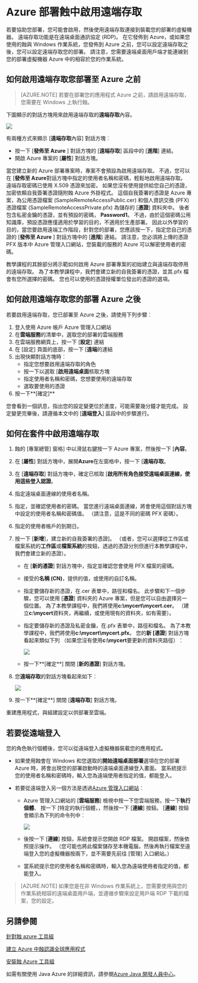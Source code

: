 <properties
    pageTitle="Azure 部署蝕中啟用遠端存取"
    description="瞭解如何啟用遠端存取 Azure 部署使用蝕 Azure 工具組。"
    services=""
    documentationCenter="java"
    authors="rmcmurray"
    manager="wpickett"
    editor=""/>

<tags
    ms.service="multiple"
    ms.workload="na"
    ms.tgt_pltfrm="multiple"
    ms.devlang="Java"
    ms.topic="article"
    ms.date="08/11/2016" 
    ms.author="robmcm"/>

<!-- Legacy MSDN URL = https://msdn.microsoft.com/library/azure/hh690951.aspx -->

# <a name="enabling-remote-access-for-azure-deployments-in-eclipse"></a>Azure 部署蝕中啟用遠端存取

若要協助您部署，您可能會啟用，然後使用遠端存取連接到裝載您的部署的虛擬機器。 遠端存取功能是在遠端桌面通訊協定 (RDP)。 在它發佈到 Azure，或如果您使用的蝕與 Windows 作業系統，您發佈到 Azure 之前，您可以設定遠端存取之後，您可以設定遠端存取您的部署。 請注意，您需要遠端桌面用戶端才能連線到您的部署虛擬機器 Azure 中的相容於您的作業系統。

## <a name="how-to-enable-remote-access-before-you-deploy-to-azure"></a>如何啟用遠端存取您部署至 Azure 之前

> [AZURE.NOTE] 若要在部署您的應用程式 Azure 之前，請啟用遠端存取，您需要在 Windows 上執行蝕。

下圖顯示的對話方塊用來啟用遠端存取的**遠端存取**內容。

![][ic719494]

有兩種方式來顯示 [**遠端存取**內容] 對話方塊︰

* 按一下 [**發佈至 Azure** ] 對話方塊的 [**遠端存取**] 區段中的 [**進階**] 連結。
* 開啟 Azure 專案的 [**屬性**] 對話方塊。

當您建立新的 Azure 部署專案時，專案不會預設為啟用遠端存取。 不過，您可以在 [**發佈至 Azure**對話方塊中指定的使用者名稱和密碼，輕鬆地啟用遠端存取。 遠端存取密碼已使用 X.509 憑證來加密。 如果您沒有使用提供給您自己的憑證，加密依賴自我簽署憑證隨附蝕 Azure 外掛程式。 這個自我簽署的憑證是 Azure 專案，為公用憑證檔案 (SampleRemoteAccessPublic.cer) 和個人資訊交換 (PFX) 憑證檔案 (SampleRemoteAccessPrivate.pfx) 為儲存的 [**憑證**] 資料夾中。 後者包含私密金鑰的憑證，並有預設的密碼， **Password1**。 不過，由於這個密碼公用知識庫，預設憑證應僅適用於學習的目的，不適用於生產部署。 因此以外學習的目的，當您要啟用遠端工作階段，針對您的部署，您應該按一下，指定您自己的憑證的 [**發佈至 Azure** ] 對話方塊中的 [**進階**] 連結。 請注意，您必須將上傳的憑證 PFX 版本中 Azure 管理入口網站，您裝載的服務的 Azure 可以解密使用者的密碼。

教學課程的其餘部分將示範如何啟用 Azure 部署專案的初始建立與遠端存取停用的遠端存取。 為了本教學課程中，我們會建立新的自我簽署的憑證，並其.pfx 檔會有您所選擇的密碼。 您也可以使用的憑證授權單位發出的憑證的選項。

## <a name="how-to-enable-remote-access-after-you-have-deployed-to-azure"></a>如何啟用遠端存取您的部署 Azure 之後

若要啟用遠端存取，您已部署至 Azure 之後，請使用下列步驟︰

1. 登入使用 Azure 帳戶 Azure 管理入口網站
1. 在**雲端服務**的清單中，選取您的部署的雲端服務
1. 在雲端服務網頁上，按一下 [**設定**] 連結
1. 在 [設定] 頁面的底部，按一下 [**遠端**的連結
1. 出現快顯對話方塊時︰
    * 指定您想要啟用遠端存取的角色
    * 按一下以選取 [**啟用遠端桌面**核取方塊
    * 指定使用者名稱和密碼，您想要使用的遠端存取
    * 選取要使用的憑證
1. 按一下**[確定]** 

您會看到一個訊息，指出您的設定變更位於進度，可能需要幾分鐘才能完成。 設定變更完畢後，請遵循本文中的 [**遠端登入**] 區段中的步驟進行。
    
## <a name="how-to-enable-remote-access-in-your-package"></a>如何在套件中啟用遠端存取

1. 蝕的 [專案總管] 窗格] 中以滑鼠右鍵按一下 Azure 專案，然後按一下 [**內容**。

1. 在 [**屬性**] 對話方塊中，展開**Azure**在左窗格中，按一下 [**遠端存取**。

1. 在 [**遠端存取**] 對話方塊中，確定已核取 [**啟用所有角色接受遠端桌面連線，使用這些登入認證**。

1. 指定遠端桌面連線的使用者名稱。

1. 指定，並確認使用者的密碼。 當您進行遠端桌面連線，將會使用這個對話方塊中設定的使用者名稱和密碼值。 （請注意，這是不同的密碼 PFX 密碼）。

1. 指定的使用者帳戶的到期日。

1. 按一下 [**新增**]，建立新的自我簽署的憑證]。 （或者，您可以選擇從工作區或檔案系統的**工作區**或**檔案系統**的按鈕，透過的憑證分別但進行本教學課程中，我們會建立新的憑證）。

    * 在 [**新的憑證**] 對話方塊中，指定並確認您會使用 PFX 檔案的密碼。

    * 接受的**名稱 (CN)**，提供的值，或使用的自訂名稱。

    * 指定要儲存新的憑證，在.cer 表單中，路徑和檔名。 此步驟和下一個步驟，您可以使用 [**憑證**] 資料夾的 Azure 專案，但是您可以自由選擇另一個位置。 為了本教學課程中，我們將使用**c:\mycert\mycert.cer**。 （建立**c:\mycert**資料夾，再繼續，或使用現有的資料夾，如有需要）。

    * 指定要儲存新的憑證及私密金鑰，在.pfx 表單中，路徑和檔名。 為了本教學課程中，我們將使用**c:\mycert\mycert.pfx**。 您的**新 [憑證**] 對話方塊看起來類似下列 （如果您沒有使用**c:\mycert**要更新的資料夾路徑）︰

        ![][ic712275]

    * 按一下**[確定**] 關閉 [**新的憑證**] 對話方塊。

1. 您**遠端存取**的對話方塊看起來如下︰</p>

    ![][ic719495]

1. 按一下**[確定**] 關閉 [**遠端存取**] 對話方塊。
    
重建應用程式，與組建設定以供部署至雲端。

## <a name="to-log-in-remotely"></a>若要從遠端登入

您的角色執行個體後，您可以從遠端登入虛擬機器裝載您的應用程式。

* 如果使用蝕會在 Windows 和您選取的**開始遠端桌面部署**選項在您的部署 Azure 時，將會出現您的部署啟動時的遠端桌面連線登入畫面。 當系統提示您的使用者名稱和密碼時，輸入您為遠端使用者指定的值，都能登入。

* 若要從遠端登入另一個方法是透過<a href="http://go.microsoft.com/fwlink/?LinkID=512959">Azure 管理入口網站</a>︰

    * Azure 管理入口網站的 [**雲端服務**] 檢視中按一下您雲端服務，按一下**執行個體**、 按一下 [特定的執行個體，，然後按一下 [**連線**] 按鈕。 [**連線**] 按鈕會顯示為下列的命令列中︰

        ![][ic659273]

    * 後按一下 [**連線**] 按鈕，系統會提示您開啟 RDP 檔案。 開啟檔案，然後依照提示操作。 （您可能也將此檔案儲存至本機電腦，然後再執行檔案至遠端登入您的虛擬機器按兩下，並不需要先前往 [管理] 入口網站。）

    * 當系統提示您的使用者名稱和密碼時，輸入您為遠端使用者指定的值，都能登入。

> [AZURE.NOTE] 如果您是在非 Windows 作業系統上，您需要使用與您的作業系統相容的遠端桌面用戶端，並遵循步驟來設定用戶端 RDP 下載的檔案，您的設定。

## <a name="see-also"></a>另請參閱

[針對蝕 azure 工具組][]

[建立 Azure 中蝕認識全球應用程式][]

[安裝蝕 Azure 工具組][] 

如需有關使用 Java Azure 的詳細資訊，請參閱[Azure Java 開發人員中心][]。

<!-- URL List -->

[Azure Java 開發人員中心]: http://go.microsoft.com/fwlink/?LinkID=699547
[Azure Management Portal]: http://go.microsoft.com/fwlink/?LinkID=512959
[針對蝕 azure 工具組]: http://go.microsoft.com/fwlink/?LinkID=699529
[建立 Azure 中蝕認識全球應用程式]: http://go.microsoft.com/fwlink/?LinkID=699533
[安裝蝕 Azure 工具組]: http://go.microsoft.com/fwlink/?LinkId=699546

<!-- IMG List -->

[ic712275]: ./media/azure-toolkit-for-eclipse-enabling-remote-access-for-azure-deployments/ic712275.png
[ic719495]: ./media/azure-toolkit-for-eclipse-enabling-remote-access-for-azure-deployments/ic719495.png
[ic719494]: ./media/azure-toolkit-for-eclipse-enabling-remote-access-for-azure-deployments/ic719494.png
[ic659273]: ./media/azure-toolkit-for-eclipse-enabling-remote-access-for-azure-deployments/ic659273.png
